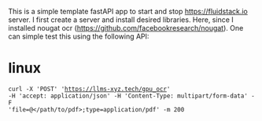 This is a simple template fastAPI app to start and stop https://fluidstack.io server. 
I first create a server and install desired libraries. Here, since I installed nougat ocr (https://github.com/facebookresearch/nougat). 
One can simple test this using the following API:
# linux
<code>curl -X 'POST'   'https://llms-xyz.tech/gpu_ocr'   -H 'accept: application/json'   -H 'Content-Type: multipart/form-data'   -F 'file=@</path/to/pdf>;type=application/pdf' -m 200
</code>
